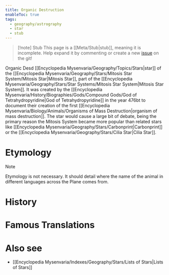 ```yaml
---
title: Organic Destruction
enableToc: true
tags:
  - geography/astrography
  - star
  - stub
---
```


> [!note] Stub
> This page is a [[Meta/Stub|stub]], meaning it is incomplete. Help expand it by commenting or create a new [issue](https://github.com/RagtimeGal/quartz--encyclopedia-mysenvaria/issues/new/choose) on the git!


Organic Des[](Meta/Stubs.md)d [[Encyclopedia Mysenvaria/Geography/Topics/Stars|star]] of the [[Encyclopedia Mysenvaria/Geography/Stars/Mitosis Star System/Mitosis Star|Mitosis Star]], part of the [[Encyclopedia Mysenvaria/Geography/Stars/Star Systems/Mitosis Star System|Mitosis Star System]]. It was created by the [[Encyclopedia Mysenvaria/History/Biographies/Gods/Compound Gods/God of Tetrahydropyridine|God of Tetrahydropyridine]] in the year 476bt to document their creation of the first [[Encyclopedia Mysenvaria/Biology/Animals/Organisms of Mass Destruction|organism of mass destruction]]. The star would cause a large bit of debate, being the primary reason the Mitosis System became more popular than related stars like [[Encyclopedia Mysenvaria/Geography/Stars/Carbonprint|Carbonprint]] or the [[Encyclopedia Mysenvaria/Geography/Stars/Cilia Star|Cilia Star]].
# Etymology

> [!note]
> Etymology is not necessary. It should detail where the name of the animal in different languages across the Plane comes from.
# History

# Famous Translations

# Also see
- [[Encyclopedia Mysenvaria/Indexes/Geography/Stars/Lists of Stars|Lists of Stars]]
